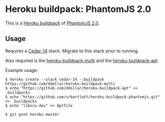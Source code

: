Heroku buildpack: PhantomJS 2.0
=======================

This is a [Heroku buildpack](http://devcenter.heroku.com/articles/buildpacks) of [PhantomJS 2.0](http://phantomjs.org).

Usage
-----

Requires a [Cedar-14](https://devcenter.heroku.com/articles/cedar-14-migration) stack.
Migrate to this stack prior to running.

Also required is the [heroku-buildpack-multi](https://github.com/ddollar/heroku-buildpack-multi)
and the [heroku-buildpack-apt](https://github.com/ddollar/heroku-buildpack-apt)


Example usage:

```shell
$ heroku create --stack cedar-14 --buildpack https://github.com/ddollar/heroku-buildpack-multi
$ echo "https://github.com/ddollar/heroku-buildpack-apt" >> .buildpacks
$ echo "https://github.com/srbartlett/heroku-buildpack-phantomjs.git" >> .buildpacks
$ echo "libicu-dev" >> Aptfile

$ git push heroku master
```
